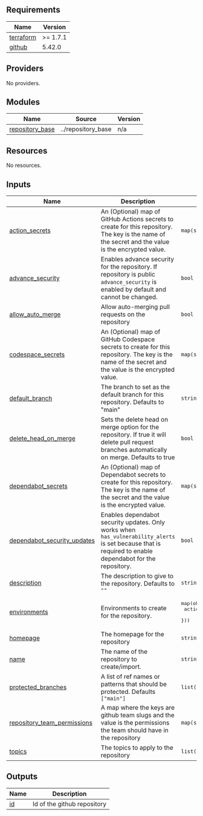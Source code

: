 ## Requirements

| Name | Version |
|------|---------|
| <a name="requirement_terraform"></a> [terraform](#requirement\_terraform) | >= 1.7.1 |
| <a name="requirement_github"></a> [github](#requirement\_github) | 5.42.0 |

## Providers

No providers.

## Modules

| Name | Source | Version |
|------|--------|---------|
| <a name="module_repository_base"></a> [repository\_base](#module\_repository\_base) | ../repository_base | n/a |

## Resources

No resources.

## Inputs

| Name | Description | Type | Default | Required |
|------|-------------|------|---------|:--------:|
| <a name="input_action_secrets"></a> [action\_secrets](#input\_action\_secrets) | An (Optional) map of GitHub Actions secrets to create for this repository. The key is the name of the secret and the value is the encrypted value. | `map(string)` | `{}` | no |
| <a name="input_advance_security"></a> [advance\_security](#input\_advance\_security) | Enables advance security for the repository. If repository is public `advance_security` is enabled by default and cannot be changed. | `bool` | `true` | no |
| <a name="input_allow_auto_merge"></a> [allow\_auto\_merge](#input\_allow\_auto\_merge) | Allow auto-merging pull requests on the repository | `bool` | `true` | no |
| <a name="input_codespace_secrets"></a> [codespace\_secrets](#input\_codespace\_secrets) | An (Optional) map of GitHub Codespace secrets to create for this repository. The key is the name of the secret and the value is the encrypted value. | `map(string)` | `{}` | no |
| <a name="input_default_branch"></a> [default\_branch](#input\_default\_branch) | The branch to set as the default branch for this repository. Defaults to "main" | `string` | `"main"` | no |
| <a name="input_delete_head_on_merge"></a> [delete\_head\_on\_merge](#input\_delete\_head\_on\_merge) | Sets the delete head on merge option for the repository. If true it will delete pull request branches automatically on merge. Defaults to true | `bool` | `true` | no |
| <a name="input_dependabot_secrets"></a> [dependabot\_secrets](#input\_dependabot\_secrets) | An (Optional) map of Dependabot secrets to create for this repository. The key is the name of the secret and the value is the encrypted value. | `map(string)` | `{}` | no |
| <a name="input_dependabot_security_updates"></a> [dependabot\_security\_updates](#input\_dependabot\_security\_updates) | Enables dependabot security updates. Only works when `has_vulnerability_alerts` is set because that is required to enable dependabot for the repository. | `bool` | `true` | no |
| <a name="input_description"></a> [description](#input\_description) | The description to give to the repository. Defaults to `""` | `string` | `""` | no |
| <a name="input_environments"></a> [environments](#input\_environments) | Environments to create for the repository. | <pre>map(object({<br>    action_secrets = optional(map(string))<br>  }))</pre> | `{}` | no |
| <a name="input_homepage"></a> [homepage](#input\_homepage) | The homepage for the repository | `string` | `""` | no |
| <a name="input_name"></a> [name](#input\_name) | The name of the repository to create/import. | `string` | n/a | yes |
| <a name="input_protected_branches"></a> [protected\_branches](#input\_protected\_branches) | A list of ref names or patterns that should be protected. Defaults `["main"]` | `list(string)` | <pre>[<br>  "main"<br>]</pre> | no |
| <a name="input_repository_team_permissions"></a> [repository\_team\_permissions](#input\_repository\_team\_permissions) | A map where the keys are github team slugs and the value is the permissions the team should have in the repository | `map(string)` | n/a | yes |
| <a name="input_topics"></a> [topics](#input\_topics) | The topics to apply to the repository | `list(string)` | `[]` | no |

## Outputs

| Name | Description |
|------|-------------|
| <a name="output_id"></a> [id](#output\_id) | Id of the github repository |